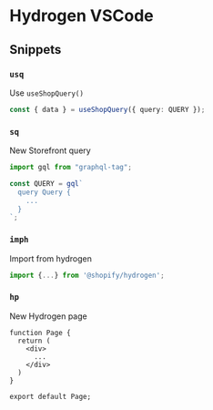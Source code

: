 # Hydrogen VSCode

## Snippets

### `usq`

Use `useShopQuery()`

```ts
const { data } = useShopQuery({ query: QUERY });
```

### `sq`

New Storefront query

```ts
import gql from "graphql-tag";

const QUERY = gql`
  query Query {
    ...
  }
`;
```

### `imph`

Import from hydrogen

```ts
import {...} from '@shopify/hydrogen';
```

### `hp`

New Hydrogen page

```tsx
function Page {
  return (
    <div>
      ...
    </div>
  )
}

export default Page;
```
